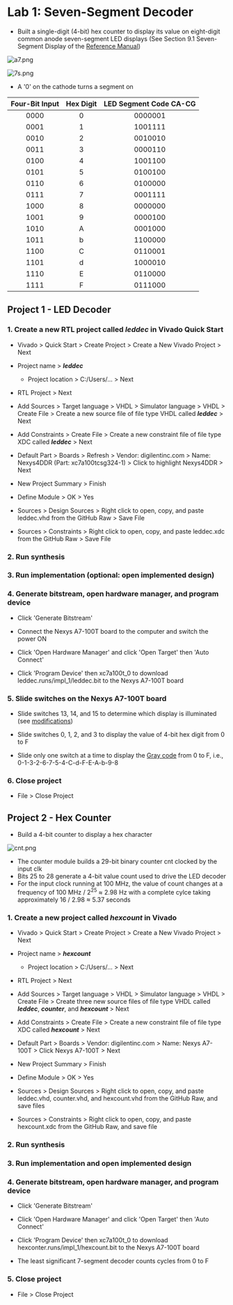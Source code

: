 # Lab 1: Seven-Segment Decoder

* Built a single-digit (4-bit) hex counter to display its value on eight-digit common anode seven-segment LED displays (See Section 9.1 Seven-Segment Display of the [Reference Manual]( https://reference.digilentinc.com/_media/reference/programmable-logic/nexys-a7/nexys-a7_rm.pdf))

![a7.png](https://github.com/kevinwlu/dsd/blob/master/Nexys-A7/Lab-1/a7.png)

![7s.png](https://github.com/kevinwlu/dsd/blob/master/Nexys-A7/Lab-1/7s.png)

* A '0' on the cathode turns a segment on

| Four-Bit Input | Hex Digit | LED Segment Code CA-CG |
| :---: | :---: | :---: |
| 0000 | 0 | 0000001 |
| 0001 | 1 | 1001111 |
| 0010 | 2 | 0010010 |
| 0011 | 3 | 0000110 |
| 0100 | 4 | 1001100 |
| 0101 | 5 | 0100100 |
| 0110 | 6 | 0100000 |
| 0111 | 7 | 0001111 |
| 1000 | 8 | 0000000 |
| 1001 | 9 | 0000100 |
| 1010 | A | 0001000 |
| 1011 | b | 1100000 |
| 1100 | C | 0110001 |
| 1101 | d | 1000010 |
| 1110 | E | 0110000 |
| 1111 | F | 0111000 |

## Project 1 - LED Decoder

### 1. Create a new RTL project called _leddec_ in Vivado Quick Start

* Vivado > Quick Start > Create Project > Create a New Vivado Project > Next

* Project name > **_leddec_**

  * Project location > C:/Users/... > Next

* RTL Project > Next

* Add Sources > Target language > VHDL > Simulator language > VHDL > Create File > Create a new source file of file type VHDL called _**leddec**_ > Next

* Add Constraints > Create File > Create a new constraint file of file type XDC called **_leddec_** > Next

* Default Part > Boards > Refresh > Vendor: digilentinc.com > Name: Nexys4DDR (Part: xc7a100tcsg324-1) > Click to highlight Nexys4DDR > Next

* New Project Summary > Finish

* Define Module > OK > Yes

* Sources > Design Sources > Right click to open, copy, and paste leddec.vhd from the GitHub Raw > Save File

* Sources > Constraints > Right click to open, copy, and paste leddec.xdc from the GitHub Raw > Save File

### 2. Run synthesis

### 3. Run implementation (optional: open implemented design)

### 4. Generate bitstream, open hardware manager, and program device

* Click 'Generate Bitstream'

* Connect the Nexys A7-100T board to the computer and switch the power ON

* Click 'Open Hardware Manager' and click 'Open Target' then 'Auto Connect'

* Click 'Program Device' then xc7a100t_0 to download leddec.runs/impl_1/leddec.bit to the Nexys A7-100T board

### 5. Slide switches on the Nexys A7-100T board

* Slide switches 13, 14, and 15 to determine which display is illuminated (see [modifications](https://github.com/kevinwlu/dsd/tree/master/Nexys-A7/Lab-1/Modifications))

* Slide switches 0, 1, 2, and 3 to display the value of 4-bit hex digit from 0 to F

* Slide only one switch at a time to display the [Gray code](https://en.wikipedia.org/wiki/Gray_code) from 0 to F, i.e., 0-1-3-2-6-7-5-4-C-d-F-E-A-b-9-8

### 6. Close project

* File > Close Project

## Project 2 - Hex Counter

* Build a 4-bit counter to display a hex character

![cnt.png](https://github.com/kevinwlu/dsd/blob/master/Nexys-A7/Lab-1/cnt.png)

* The counter module builds a 29-bit binary counter cnt clocked by the input clk
* Bits 25 to 28 generate a 4-bit value count used to drive the LED decoder
* For the input clock running at 100 MHz, the value of count changes at a frequency of 100 MHz / 2<sup>25</sup> ≈ 2.98 Hz with a complete cylce taking approximately 16 / 2.98 ≈ 5.37 seconds

### 1. Create a new project called _hexcount_ in Vivado

* Vivado > Quick Start > Create Project > Create a New Vivado Project > Next

* Project name > **_hexcount_**

  * Project location > C:/Users/... > Next

* RTL Project > Next

* Add Sources > Target language > VHDL > Simulator language > VHDL > Create File > Create three new source files of file type VHDL called _**leddec**_, **_counter_**, and **_hexcount_** > Next

* Add Constraints > Create File > Create a new constraint file of file type XDC called **_hexcount_** > Next

* Default Part > Boards > Vendor: digilentinc.com > Name: Nexys A7-100T > Click Nexys A7-100T > Next

* New Project Summary > Finish

* Define Module > OK > Yes

* Sources > Design Sources > Right click to open, copy, and paste leddec.vhd, counter.vhd, and hexcount.vhd from the GitHub Raw, and save files

* Sources > Constraints > Right click to open, copy, and paste hexcount.xdc from the GitHub Raw, and save file

### 2. Run synthesis

### 3. Run implementation and open implemented design

### 4. Generate bitstream, open hardware manager, and program device

* Click 'Generate Bitstream'

* Click 'Open Hardware Manager' and click 'Open Target' then 'Auto Connect'

* Click 'Program Device' then xc7a100t_0 to download hexconter.runs/impl_1/hexcount.bit to the Nexys A7-100T board

* The least significant 7-segment decoder counts cycles from 0 to F

### 5. Close project

* File > Close Project
